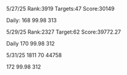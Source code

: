 5/27/25
Rank:3919
Targets:47
Score:30149

Daily:
168
99.98
313

5/29/25
Rank:2327
Target:62
Score:39772.27

Daily
170
99.98
312

5/31/25
1811
70
44758

172
99.98
312